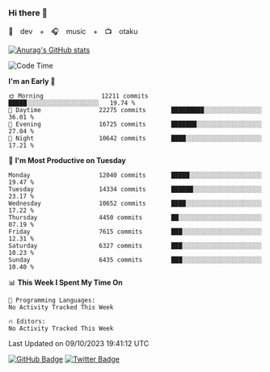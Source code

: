 ### Hi there 👋

🚀　dev　+　🎧　music　+　📺　otaku


[![Anurag's GitHub stats](https://github-readme-stats.vercel.app/api?username=koheitasaka&count_private=true&show_icons=true&theme=monokai)](https://github.com/koheitasaka/github-readme-stats)

<!--START_SECTION:waka-->
![Code Time](http://img.shields.io/badge/Code%20Time-1%2C161%20hrs%2023%20mins-blue)

**I'm an Early 🐤** 

```text
🌞 Morning                12211 commits       █████░░░░░░░░░░░░░░░░░░░░   19.74 % 
🌆 Daytime                22275 commits       █████████░░░░░░░░░░░░░░░░   36.01 % 
🌃 Evening                16725 commits       ███████░░░░░░░░░░░░░░░░░░   27.04 % 
🌙 Night                  10642 commits       ████░░░░░░░░░░░░░░░░░░░░░   17.21 % 
```
📅 **I'm Most Productive on Tuesday** 

```text
Monday                   12040 commits       █████░░░░░░░░░░░░░░░░░░░░   19.47 % 
Tuesday                  14334 commits       ██████░░░░░░░░░░░░░░░░░░░   23.17 % 
Wednesday                10652 commits       ████░░░░░░░░░░░░░░░░░░░░░   17.22 % 
Thursday                 4450 commits        ██░░░░░░░░░░░░░░░░░░░░░░░   07.19 % 
Friday                   7615 commits        ███░░░░░░░░░░░░░░░░░░░░░░   12.31 % 
Saturday                 6327 commits        ███░░░░░░░░░░░░░░░░░░░░░░   10.23 % 
Sunday                   6435 commits        ███░░░░░░░░░░░░░░░░░░░░░░   10.40 % 
```


📊 **This Week I Spent My Time On** 

```text
💬 Programming Languages: 
No Activity Tracked This Week

🔥 Editors: 
No Activity Tracked This Week
```


 Last Updated on 09/10/2023 19:41:12 UTC
<!--END_SECTION:waka-->

[![GitHub Badge](https://img.shields.io/badge/GitHub-100000?style=for-the-badge&logo=github&logoColor=white)](https://github.com/koheitasaka)
[![Twitter Badge](https://img.shields.io/badge/Twitter-1DA1F2?style=for-the-badge&logo=twitter&logoColor=white)](https://twitter.com/sleep_asleep_)
